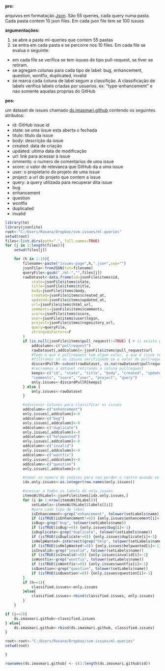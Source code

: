 **pre:**

arquivos em formatação [Json](http://nitanilla.com/svm-issues/ml-queries/). São 55 queries, cada query numa pasta.
Cada pasta contem 10 json files. Em cada json file tem se 100 issues

**argumentações:**
1. se abre a pasta ml-queries que contem 55 pastas 
2. se entra em cada pasta e se percorre nos 10 files. Em cada file se evalua o seguinte:

- em cada file se verifica se tem issues de tipo pull-request, se tiver se retiram.
- se agregam colunas para cada tipo de label: bug, enhancement, question, wontfix, duplicated, invalid
- se marca cada coluna de label segum a classifição. A classificação de labels verifica labels criadas por usuarios. ex: "type-enhancement" e nao somente aquelas proprias do GitHub

**pos:**

um dataset de issues chamado [ds.imasmari.github](http://nitanilla.com/svm-issues/passo1/ds.imasmari.github.Rda) contendo os seguintes atributos: 

- 	id: GitHub issue id
- 	state:  se uma issue esta aberta o fechada
- 	titulo: titulo da issue
- 	body: descrição da issue
- 	created: data de criação
- 	updated: ultima data de modificação
- 	url: link para acessar à issue
- 	omments: o numero de comentarios de uma issue
- 	score: o valor de relevanca que GitHub da a uma issue
- 	user: o propietario do projeto de uma issue
- 	project: a url do projeto que contem a issue
- 	query: a query utilizada para recuperar dita issue
- 	bug
- 	enhancement
- 	question
- 	wontfix
- 	duplicated
- 	invalid


```R
library(tm)
library(jsonlite)
root<-"C:/Users/Roxana/Dropbox/svm-issues/ml-queries"
setwd(root)
files<-list.dirs(path=".", full.names=TRUE)
for (j in 2:length(files)){
	setwd(files[j])

	for (h in 1:10){
		filename<-paste("issues-page",h,".json",sep="")
		jsonFile<-fromJSON(txt=filename)
		queryFile<-gsub("./ml-","",files[j])
		rawDataset<-data.frame(id=jsonFile$items$id, 
			state=jsonFile$items$state,
			title=jsonFile$items$title, 
			body=jsonFile$items$body, 
			created=jsonFile$items$created_at,
			updated=jsonFile$items$updated_at, 
			url=jsonFile$items$html_url,
			comments=jsonFile$items$comments,
			score=jsonFile$items$score,
			user=jsonFile$items$user$login,
			project=jsonFile$items$repository_url,
			query=queryFile,
			stringsAsFactors=F
		) 
		if (is.null(jsonFile$items$pull_request)!=TRUE) { # si existe pull-request
			addcolumn<-c("pullrequest")
			rawDataset[,addcolumn]<-jsonFile$items$pull_request$url
			#Todo o que é pullrequest tem algum valor, o que é issue tem NA
			#filtramos só as issues verificando se o valor de pullrequest é NA 
			discardPullR<-subset(rawDataset, is.na(rawDataset$pullrequest))
			#recreamos o dataset retirando a coluna pullrequest
			keeps<-c("id", "state", "title", "body", "created", "updated", "url",
			"comments", "score", "user", "project", "query")
			only.issues<-discardPullR[keeps]
		} else {
			only.issues<-rawDataset
		}

		#adicionar colunas para classificar as issues
		addcolumn<-c("enhancement")
		only.issues[,addcolumn]<-0
		addcolumn<-c("bug")
		only.issues[,addcolumn]<-0
		addcolumn<-c("duplicate")
		only.issues[,addcolumn]<-0
		addcolumn<-c("helpwanted")
		only.issues[,addcolumn]<-0
		addcolumn<-c("invalid")
		only.issues[,addcolumn]<-0
		addcolumn<-c("wontfix")
		only.issues[,addcolumn]<-0
		addcolumn<-c("question")
		only.issues[,addcolumn]<-0

		#tomar os numero de indices para nao perder o rastro quando se comece a classificar
		idx.only.issues<-as.integer(row.names(only.issues))

		#acessar a todos os labels do only.issues
		itemsWithLabel<-jsonFile$items[idx.only.issues,]
		for (i in 1:nrow(itemsWithLabel)){
			setLabels<-itemsWithLabel$labels[[i]]
			#para cada tipo de label
			isEnhancement<-grep("enhancement", tolower(setLabels$name))
			if (isTRUE(isEnhancement!=0)) {only.issues$enhancement[i]<-1}
			isBug<-grep("bug", tolower(setLabels$name))
			if (isTRUE(isBug!=0)) {only.issues$bug[i]<-1}
			isDuplicate<-grep("duplicate", tolower(setLabels$name))
			if (isTRUE(isDuplicate!=0)) {only.issues$duplicate[i]<-1}
			isHelpWanted<-intersect(grep("help", tolower(setLabels$name)),grep("wanted", tolower(setLabels$name)))
			if (isTRUE(isHelpWanted!=0)) {only.issues$helpwanted[i]<-1}
			isInvalid<-grep("invalid", tolower(setLabels$name))
			if (isTRUE(isInvalid!=0)) {only.issues$invalid[i]<-1}
			isWontfix<-grep("wontfix", tolower(setLabels$name))
			if (isTRUE(isWontfix!=0)) {only.issues$wontfix[i]<-1}
			isQuestion<-grep("question", tolower(setLabels$name))
			if (isTRUE(isQuestion!=0)) {only.issues$question[i]<-1}
		}
		if (h==1){
			classified.issues<-only.issues
		}else{
			classified.issues<-rbind(classified.issues, only.issues)
		}
	}

if (j==2){
	ds.imasmari.github<-classified.issues
} else{
	ds.imasmari.github<-rbind(ds.imasmari.github, classified.issues)
}

root<-root<-"C:/Users/Roxana/Dropbox/svm-issues/ml-queries"
setwd(root)

}

rownames(ds.imasmari.github) <- c(1:length(ds.imasmari.github$id))

```
